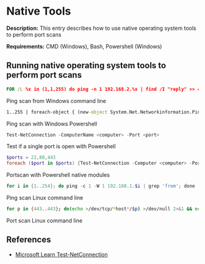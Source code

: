 # Native Tools

**Description:** This entry describes how to use native operating system tools to perform port scans

**Requirements:** CMD (Windows), Bash, Powershell (Windows)

## Running native operating system tools to perform port scans

```cmd
FOR /L %x in (1,1,255) do ping -n 1 192.168.2.%x | find /I "reply" >> c:\temp\pingresult.txt
```

Ping scan from Windows command line

```cmd
1..255 | foreach-object { (new-object System.Net.Networkinformation.Ping).Send("192.168.2.$_") } | where-object {$_.Status -eq "success"} | select Address
```

Ping scan with Windows Powershell

```powershell
Test-NetConnection -ComputerName <computer> -Port <port>
```

Test if a single port is open with Powershell

```powershell
$ports = 22,80,443
foreach ($port in $ports) {Test-NetConnection -Computer <computer> -Port $port}
```

Portscan with Powershell native modules

```powershell
for i in {1..254}; do ping -c 1 -W 1 192.168.1.$i | grep 'from'; done
```

Ping scan Linux command line

```bash
for p in {443..443}; do(echo >/dev/tcp/*host*/$p) >/dev/null 2>&1 && echo "$p open" || echo "$p closed"; done
```

Port scan Linux command line

## References
* [Microsoft Learn Test-NetConnection](https://learn.microsoft.com/en-us/powershell/module/nettcpip/test-netconnection?view=windowsserver2022-ps)